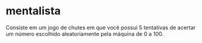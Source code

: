 # mentalista
Consiste em um jogo de chutes em que você possui 5 tentativas de acertar um número escolhido aleatoriamente pela máquina de 0 a 100.
